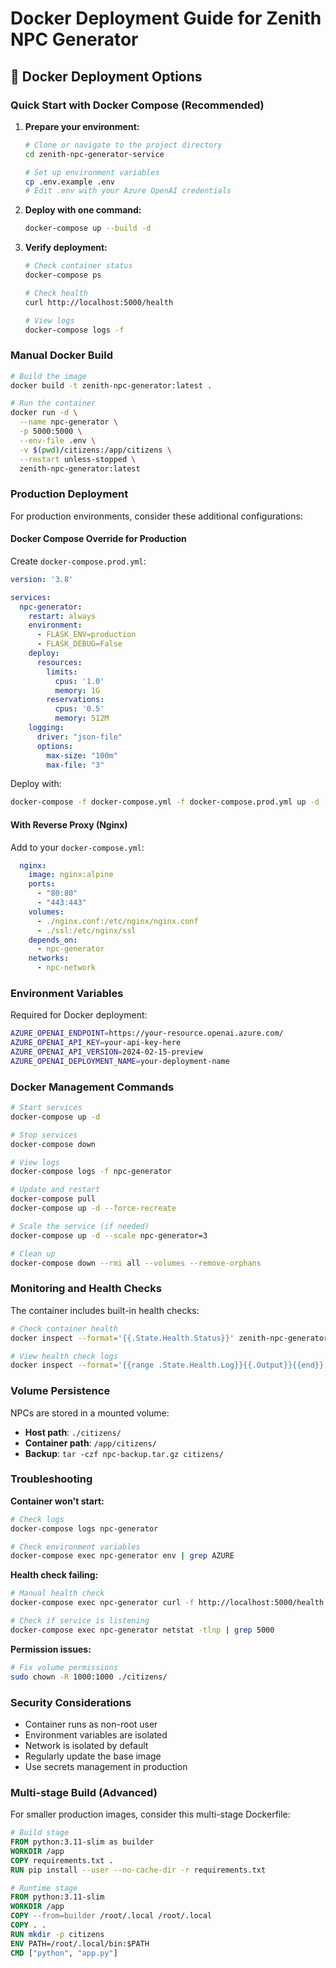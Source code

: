 # Docker Deployment Guide for Zenith NPC Generator

## 🐳 Docker Deployment Options

### Quick Start with Docker Compose (Recommended)

1. **Prepare your environment:**
   ```bash
   # Clone or navigate to the project directory
   cd zenith-npc-generator-service
   
   # Set up environment variables
   cp .env.example .env
   # Edit .env with your Azure OpenAI credentials
   ```

2. **Deploy with one command:**
   ```bash
   docker-compose up --build -d
   ```

3. **Verify deployment:**
   ```bash
   # Check container status
   docker-compose ps
   
   # Check health
   curl http://localhost:5000/health
   
   # View logs
   docker-compose logs -f
   ```

### Manual Docker Build

```bash
# Build the image
docker build -t zenith-npc-generator:latest .

# Run the container
docker run -d \
  --name npc-generator \
  -p 5000:5000 \
  --env-file .env \
  -v $(pwd)/citizens:/app/citizens \
  --restart unless-stopped \
  zenith-npc-generator:latest
```

### Production Deployment

For production environments, consider these additional configurations:

#### Docker Compose Override for Production
Create `docker-compose.prod.yml`:
```yaml
version: '3.8'

services:
  npc-generator:
    restart: always
    environment:
      - FLASK_ENV=production
      - FLASK_DEBUG=False
    deploy:
      resources:
        limits:
          cpus: '1.0'
          memory: 1G
        reservations:
          cpus: '0.5'
          memory: 512M
    logging:
      driver: "json-file"
      options:
        max-size: "100m"
        max-file: "3"
```

Deploy with:
```bash
docker-compose -f docker-compose.yml -f docker-compose.prod.yml up -d
```

#### With Reverse Proxy (Nginx)
Add to your `docker-compose.yml`:
```yaml
  nginx:
    image: nginx:alpine
    ports:
      - "80:80"
      - "443:443"
    volumes:
      - ./nginx.conf:/etc/nginx/nginx.conf
      - ./ssl:/etc/nginx/ssl
    depends_on:
      - npc-generator
    networks:
      - npc-network
```

### Environment Variables

Required for Docker deployment:
```bash
AZURE_OPENAI_ENDPOINT=https://your-resource.openai.azure.com/
AZURE_OPENAI_API_KEY=your-api-key-here
AZURE_OPENAI_API_VERSION=2024-02-15-preview
AZURE_OPENAI_DEPLOYMENT_NAME=your-deployment-name
```

### Docker Management Commands

```bash
# Start services
docker-compose up -d

# Stop services
docker-compose down

# View logs
docker-compose logs -f npc-generator

# Update and restart
docker-compose pull
docker-compose up -d --force-recreate

# Scale the service (if needed)
docker-compose up -d --scale npc-generator=3

# Clean up
docker-compose down --rmi all --volumes --remove-orphans
```

### Monitoring and Health Checks

The container includes built-in health checks:
```bash
# Check container health
docker inspect --format='{{.State.Health.Status}}' zenith-npc-generator

# View health check logs
docker inspect --format='{{range .State.Health.Log}}{{.Output}}{{end}}' zenith-npc-generator
```

### Volume Persistence

NPCs are stored in a mounted volume:
- **Host path**: `./citizens/`
- **Container path**: `/app/citizens/`
- **Backup**: `tar -czf npc-backup.tar.gz citizens/`

### Troubleshooting

**Container won't start:**
```bash
# Check logs
docker-compose logs npc-generator

# Check environment variables
docker-compose exec npc-generator env | grep AZURE
```

**Health check failing:**
```bash
# Manual health check
docker-compose exec npc-generator curl -f http://localhost:5000/health

# Check if service is listening
docker-compose exec npc-generator netstat -tlnp | grep 5000
```

**Permission issues:**
```bash
# Fix volume permissions
sudo chown -R 1000:1000 ./citizens/
```

### Security Considerations

- Container runs as non-root user
- Environment variables are isolated
- Network is isolated by default
- Regularly update the base image
- Use secrets management in production

### Multi-stage Build (Advanced)

For smaller production images, consider this multi-stage Dockerfile:
```dockerfile
# Build stage
FROM python:3.11-slim as builder
WORKDIR /app
COPY requirements.txt .
RUN pip install --user --no-cache-dir -r requirements.txt

# Runtime stage
FROM python:3.11-slim
WORKDIR /app
COPY --from=builder /root/.local /root/.local
COPY . .
RUN mkdir -p citizens
ENV PATH=/root/.local/bin:$PATH
CMD ["python", "app.py"]
```
